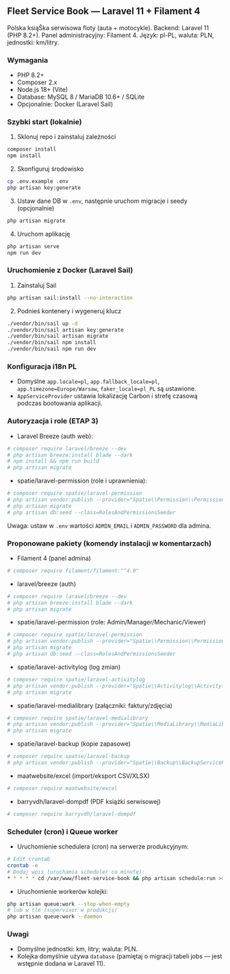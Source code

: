 ## Fleet Service Book — Laravel 11 + Filament 4

Polska ksiąŜka serwisowa floty (auta + motocykle). Backend: Laravel 11 (PHP 8.2+). Panel administracyjny: Filament 4. Język: pl-PL, waluta: PLN, jednostki: km/litry.

### Wymagania
- PHP 8.2+
- Composer 2.x
- Node.js 18+ (Vite)
- Database: MySQL 8 / MariaDB 10.6+ / SQLite
- Opcjonalnie: Docker (Laravel Sail)

### Szybki start (lokalnie)
1. Sklonuj repo i zainstaluj zależności
```bash
composer install
npm install
```
2. Skonfiguruj środowisko
```bash
cp .env.example .env
php artisan key:generate
```
3. Ustaw dane DB w `.env`, następnie uruchom migracje i seedy (opcjonalnie)
```bash
php artisan migrate
```
4. Uruchom aplikację
```bash
php artisan serve
npm run dev
```

### Uruchomienie z Docker (Laravel Sail)
1. Zainstaluj Sail
```bash
php artisan sail:install --no-interaction
```
2. Podnieś kontenery i wygeneruj klucz
```bash
./vendor/bin/sail up -d
./vendor/bin/sail artisan key:generate
./vendor/bin/sail artisan migrate
./vendor/bin/sail npm install
./vendor/bin/sail npm run dev
```

### Konfiguracja i18n PL
- Domyślne `app.locale=pl`, `app.fallback_locale=pl`, `app.timezone=Europe/Warsaw`, `faker_locale=pl_PL` są ustawione.
- `AppServiceProvider` ustawia lokalizację Carbon i strefę czasową podczas bootowania aplikacji.

### Autoryzacja i role (ETAP 3)
- Laravel Breeze (auth web):
```bash
# composer require laravel/breeze --dev
# php artisan breeze:install blade --dark
# npm install && npm run build
# php artisan migrate
```
- spatie/laravel-permission (role i uprawnienia):
```bash
# composer require spatie/laravel-permission
# php artisan vendor:publish --provider="Spatie\\Permission\\PermissionServiceProvider"
# php artisan migrate
# php artisan db:seed --class=RolesAndPermissionsSeeder
```
Uwaga: ustaw w `.env` wartości `ADMIN_EMAIL` i `ADMIN_PASSWORD` dla admina.

### Proponowane pakiety (komendy instalacji w komentarzach)
- Filament 4 (panel admina)
```bash
# composer require filament/filament:"^4.0"
```
- laravel/breeze (auth)
```bash
# composer require laravel/breeze --dev
# php artisan breeze:install blade --dark
# php artisan migrate
```
- spatie/laravel-permission (role: Admin/Manager/Mechanic/Viewer)
```bash
# composer require spatie/laravel-permission
# php artisan vendor:publish --provider="Spatie\\Permission\\PermissionServiceProvider"
# php artisan migrate
# php artisan db:seed --class=RolesAndPermissionsSeeder
```
- spatie/laravel-activitylog (log zmian)
```bash
# composer require spatie/laravel-activitylog
# php artisan vendor:publish --provider="Spatie\\Activitylog\\ActivitylogServiceProvider" --tag="activitylog-migrations"
# php artisan migrate
```
- spatie/laravel-medialibrary (załączniki: faktury/zdjęcia)
```bash
# composer require spatie/laravel-medialibrary
# php artisan vendor:publish --provider="Spatie\\MediaLibrary\\MediaLibraryServiceProvider" --tag="migrations"
# php artisan migrate
```
- spatie/laravel-backup (kopie zapasowe)
```bash
# composer require spatie/laravel-backup
# php artisan vendor:publish --provider="Spatie\\Backup\\BackupServiceProvider"
```
- maatwebsite/excel (import/eksport CSV/XLSX)
```bash
# composer require maatwebsite/excel
```
- barryvdh/laravel-dompdf (PDF książki serwisowej)
```bash
# composer require barryvdh/laravel-dompdf
```

### Scheduler (cron) i Queue worker
- Uruchomienie schedulera (cron) na serwerze produkcyjnym:
```bash
# Edit crontab
crontab -e
# Dodaj wpis (uruchamia scheduler co minutę):
* * * * * cd /var/www/fleet-service-book && php artisan schedule:run >> /dev/null 2>&1
```
- Uruchomienie workerów kolejki:
```bash
php artisan queue:work --stop-when-empty
# lub w tle (supervisor w produkcji)
php artisan queue:work --daemon
```

### Uwagi
- Domyślne jednostki: km, litry; waluta: PLN.
- Kolejka domyślnie używa `database` (pamiętaj o migracji tabeli jobs — jest wstępnie dodana w Laravel 11).
